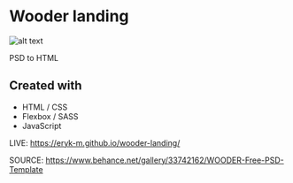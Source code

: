 # Wooder landing

![alt text](https://i.imgur.com/H9UFTBh.png)

PSD to HTML

## Created with

- HTML / CSS
- Flexbox / SASS
- JavaScript

LIVE: https://eryk-m.github.io/wooder-landing/

SOURCE: https://www.behance.net/gallery/33742162/WOODER-Free-PSD-Template
